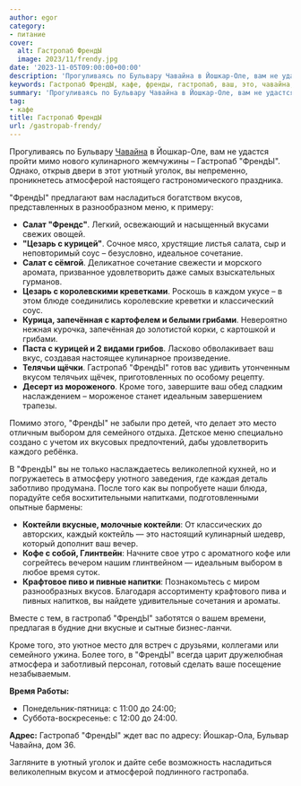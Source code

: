 ```yaml
---
author: egor
category:
- питание
cover:
  alt: Гастропаб ФрендЫ
  image: 2023/11/frendy.jpg
date: '2023-11-05T09:00:00+00:00'
description: 'Прогуливаясь по Бульвару Чавайна в Йошкар-Оле, вам не удастся пройти мимо нового кулинарного жемчужины – Гастропаб "ФрендЫ". Однако, открыв двери в этот...'
keywords: Гастропаб ФрендЫ, кафе, френды, гастропаб, ваш, это, чавайна, йошкар, уютный, уголок, атмосферой, насладиться, вкусов, меню, салат, цезарь, курицей
summary: 'Прогуливаясь по Бульвару Чавайна в Йошкар-Оле, вам не удастся пройти мимо нового кулинарного жемчужины – Гастропаб "ФрендЫ". Однако, открыв двери в этот...'
tag:
- кафе
title: Гастропаб ФрендЫ
url: /gastropab-frendy/
---
```


Прогуливаясь по Бульвару [Чавайна](/pamyatnik-chavajnu/) в Йошкар-Оле, вам не удастся пройти мимо нового кулинарного жемчужины – Гастропаб "ФрендЫ". Однако, открыв двери в этот уютный уголок, вы непременно, проникнетесь атмосферой настоящего гастрономического праздника.

"ФрендЫ" предлагают вам насладиться богатством вкусов, представленных в разнообразном меню, к примеру:

- **Салат "Френдс"**. Легкий, освежающий и насыщенный вкусами свежих овощей.
- **"Цезарь с курицей"**. Сочное мясо, хрустящие листья салата, сыр и неповторимый соус – безусловно, идеальное сочетание.
- **Салат с сёмгой**. Деликатное сочетание свежести и морского аромата, призванное удовлетворить даже самых взыскательных гурманов.
- **Цезарь с королевскими креветками**. Роскошь в каждом укусе – в этом блюде соединились королевские креветки и классический соус.
- **Курица, запечённая с картофелем и белыми грибами**. Невероятно нежная курочка, запечённая до золотистой корки, с картошкой и грибами.
- **Паста с курицей и 2 видами грибов**. Ласково обволакивает ваш вкус, создавая настоящее кулинарное произведение.
- **Телячьи щёчки**. Гастропаб "ФрендЫ" готов вас удивить утонченным вкусом телячьих щёчек, приготовленных по особому рецепту.
- **Десерт из мороженого**. Кроме того, завершите ваш обед сладким наслаждением – мороженое станет идеальным завершением трапезы.

Помимо этого, "ФрендЫ" не забыли про детей, что делает это место отличным выбором для семейного отдыха. Детское меню специально создано с учетом их вкусовых предпочтений, дабы удовлетворить каждого ребёнка.

В "ФрендЫ" вы не только наслаждаетесь великолепной кухней, но и погружаетесь в атмосферу уютного заведения, где каждая деталь заботливо продумана. После того как вы попробуете наши блюда, порадуйте себя восхитительными напитками, подготовленными опытные бармены:

- **Коктейли вкусные, молочные коктейли**: От классических до авторских, каждый коктейль — это настоящий кулинарный шедевр, который дополнит ваш вечер.
- **Кофе с собой, Глинтвейн**: Начните свое утро с ароматного кофе или согрейтесь вечером нашим глинтвейном — идеальным выбором в любое время суток.
- **Крафтовое пиво и пивные напитки**: Познакомьтесь с миром разнообразных вкусов. Благодаря ассортименту крафтового пива и пивных напитков, вы найдете удивительные сочетания и ароматы.

Вместе с тем, в гастропаб "ФрендЫ" заботятся о вашем времени, предлагая в будние дни вкусные и сытные бизнес-ланчи.

Кроме того, это уютное место для встреч с друзьями, коллегами или семейного ужина. Более того, в "ФрендЫ" всегда царит дружелюбная атмосфера и заботливый персонал, готовый сделать ваше посещение незабываемым.

**Время Работы:**

- Понедельник-пятница: с 11:00 до 24:00;
- Суббота-воскресенье: с 12:00 до 24:00.

**Адрес:** Гастропаб "ФрендЫ" ждет вас по адресу: Йошкар-Ола, Бульвар Чавайна, дом 36.

Загляните в уютный уголок и дайте себе возможность насладиться великолепным вкусом и атмосферой подлинного гастропаба.